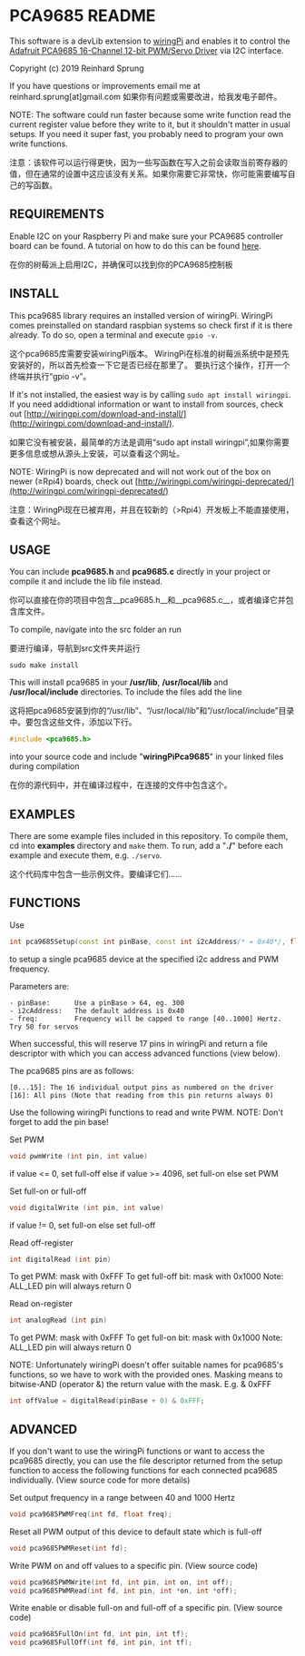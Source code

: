 # PCA9685 README
This software is a devLib extension to [wiringPi](http://wiringpi.com/) and enables it to control the [Adafruit PCA9685 16-Channel 12-bit PWM/Servo Driver](http://www.adafruit.com/products/815) via I2C interface.

Copyright (c) 2019 Reinhard Sprung

If you have questions or improvements email me at
reinhard.sprung[at]gmail.com
如果你有问题或需要改进，给我发电子邮件。

NOTE: The software could run faster because some write function read the current register value before they write to it, but it shouldn't matter in usual setups. If you need it super fast, you probably need to program your own write functions.

注意：该软件可以运行得更快，因为一些写函数在写入之前会读取当前寄存器的值，但在通常的设置中这应该没有关系。如果你需要它非常快，你可能需要编写自己的写函数。

## REQUIREMENTS
Enable I2C on your Raspberry Pi and make sure your PCA9685 controller board can be found. A tutorial on how to do this can be found [here](https://learn.adafruit.com/adafruits-raspberry-pi-lesson-4-gpio-setup/configuring-i2c).

在你的树莓派上启用I2C，并确保可以找到你的PCA9685控制板

## INSTALL
This pca9685 library requires an installed version of wiringPi.
WiringPi comes preinstalled on standard raspbian systems so check first if it is there already. 
To do so, open a terminal and execute `gpio -v`.

这个pca9685库需要安装wiringPi版本。
WiringPi在标准的树莓派系统中是预先安装好的，所以首先检查一下它是否已经在那里了。
要执行这个操作，打开一个终端并执行“gpio -v”。

If it's not installed, the easiest way is by calling `sudo apt install wiringpi`. If you need addidtional information or want to install from sources, check out [http://wiringpi.com/download-and-install/](http://wiringpi.com/download-and-install/). 

如果它没有被安装，最简单的方法是调用“sudo apt install wiringpi”,如果你需要更多信息或想从源头上安装，可以查看这个网址。

NOTE: WiringPi is now deprecated and will not work out of the box on newer (≥Rpi4) boards, check out
[http://wiringpi.com/wiringpi-deprecated/](http://wiringpi.com/wiringpi-deprecated/)

注意：WiringPi现在已被弃用，并且在较新的（>Rpi4）开发板上不能直接使用，查看这个网址。

## USAGE
You can include __pca9685.h__ and __pca9685.c__ directly in your project or compile it and include the lib file instead.

你可以直接在你的项目中包含__pca9685.h__和__pca9685.c__，或者编译它并包含库文件。

To compile, navigate into the src folder an run

要进行编译，导航到src文件夹并运行

```console
sudo make install
```
This will install pca9685 in your __/usr/lib__, __/usr/local/lib__ and __/usr/local/include__ directories.
To include the files add the line

这将把pca9685安装到你的“/usr/lib”、“/usr/local/lib”和“/usr/local/include”目录中。要包含这些文件，添加以下行。

```cpp
#include <pca9685.h>
```
into your source code and include "__wiringPiPca9685__" in your linked files during compilation

在你的源代码中，并在编译过程中，在连接的文件中包含这个。

## EXAMPLES
There are some example files included in this repository. To compile them, cd into __examples__ directory and `make` them. 
To run, add a "__./__" before each example and execute them, e.g. `./servo`. 

这个代码库中包含一些示例文件。要编译它们……

## FUNCTIONS
Use	
```cpp
int pca9685Setup(const int pinBase, const int i2cAddress/* = 0x40*/, float freq/* = 50*/);
```
to setup a single pca9685 device at the specified i2c address and PWM frequency.

Parameters are:

	- pinBase: 		Use a pinBase > 64, eg. 300
	- i2cAddress:	The default address is 0x40
	- freq:			Frequency will be capped to range [40..1000] Hertz. Try 50 for servos

When successful, this will reserve 17 pins in wiringPi and return a file descriptor with 
which you can access advanced functions (view below).

The pca9685 pins are as follows: 

	[0...15]: The 16 individual output pins as numbered on the driver
	[16]: All pins (Note that reading from this pin returns always 0)

Use the following wiringPi functions to read and write PWM.
NOTE: Don't forget to add the pin base!


Set PWM
```cpp
void pwmWrite (int pin, int value)
```
if value <= 0, set full-off
else if value >= 4096, set full-on
else set PWM

Set full-on or full-off
```cpp
void digitalWrite (int pin, int value)
```
if value != 0, set full-on
else set full-off

Read off-register
```cpp
int digitalRead (int pin)
```
To get PWM: mask with 0xFFF
To get full-off bit: mask with 0x1000
Note: ALL_LED pin will always return 0

Read on-register
```cpp
int analogRead (int pin)
```
To get PWM: mask with 0xFFF
To get full-on bit: mask with 0x1000
Note: ALL_LED pin will always return 0



NOTE: Unfortunately wiringPi doesn't offer suitable names for pca9685's functions, so we have to work with the provided ones. 
Masking means to bitwise-AND (operator &) the return value with the mask. E.g. & 0xFFF
```cpp
int offValue = digitalRead(pinBase + 0) & 0xFFF;
```
## ADVANCED		

If you don't want to use the wiringPi functions or want to access the pca9685
directly, you can use the file descriptor returned from the setup function to access 
the following functions for each connected pca9685 individually.
(View source code for more details)

Set output frequency in a range between 40 and 1000 Hertz
```cpp
void pca9685PWMFreq(int fd, float freq);
```
Reset all PWM output of this device to default state which is full-off
```cpp
void pca9685PWMReset(int fd);
```
Write PWM on and off values to a specific pin. (View source code)
```cpp
void pca9685PWMWrite(int fd, int pin, int on, int off);
void pca9685PWMRead(int fd, int pin, int *on, int *off);
```
Write enable or disable full-on and full-off of a specific pin. (View source code)
```cpp
void pca9685FullOn(int fd, int pin, int tf);
void pca9685FullOff(int fd, int pin, int tf);
```
